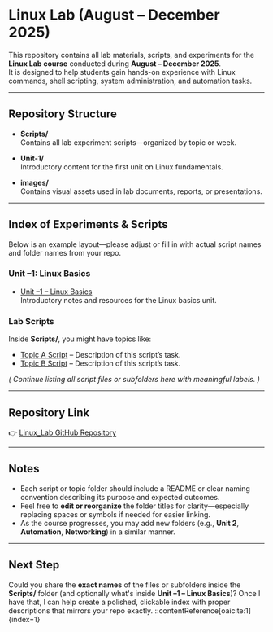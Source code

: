 # Linux Lab (August – December 2025)

This repository contains all lab materials, scripts, and experiments for the **Linux Lab course** conducted during **August – December 2025**.  
It is designed to help students gain hands-on experience with Linux commands, shell scripting, system administration, and automation tasks.

---

##  Repository Structure

- **Scripts/**  
  Contains all lab experiment scripts—organized by topic or week.

- **Unit-1/**  
  Introductory content for the first unit on Linux fundamentals.

- **images/**  
  Contains visual assets used in lab documents, reports, or presentations.

---

##  Index of Experiments & Scripts

Below is an example layout—please adjust or fill in with actual script names and folder names from your repo.

### Unit –1: Linux Basics
- [Unit –1 – Linux Basics](https://github.com/vibhug0077/Linux_Lab/tree/main/Unit%20-1)  
  Introductory notes and resources for the Linux basics unit.

### Lab Scripts
Inside **Scripts/**, you might have topics like:

- [Topic A Script](https://github.com/vibhug0077/Linux_Lab/tree/main/Scripts/<script-folder-or-file-name-here>) – Description of this script’s task.
- [Topic B Script](https://github.com/vibhug0077/Linux_Lab/tree/main/Scripts/<script-folder-or-file-name-here>) – Description of this script’s task.

*( Continue listing all script files or subfolders here with meaningful labels. )*

---

##  Repository Link

👉 [Linux_Lab GitHub Repository](https://github.com/vibhug0077/Linux_Lab)

---

##  Notes

- Each script or topic folder should include a README or clear naming convention describing its purpose and expected outcomes.
- Feel free to **edit or reorganize** the folder titles for clarity—especially replacing spaces or symbols if needed for easier linking.
- As the course progresses, you may add new folders (e.g., **Unit 2**, **Automation**, **Networking**) in a similar manner.

---

##  Next Step

Could you share the **exact names** of the files or subfolders inside the **Scripts/** folder (and optionally what's inside **Unit –1 – Linux Basics**)? Once I have that, I can help create a polished, clickable index with proper descriptions that mirrors your repo exactly.
::contentReference[oaicite:1]{index=1}
